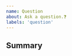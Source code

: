 ```yaml
---
name: Question
about: Ask a question.❓
labels: 'question'
---
```


## Summary

<!-- What do you need help with? -->
